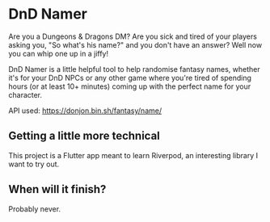 # DnD Namer

Are you a Dungeons & Dragons DM? Are you sick and tired of your players asking you, "So what's his name?" and you don't have an answer? Well now you can whip one up in a jiffy!

DnD Namer is a little helpful tool to help randomise fantasy names, whether it's for your DnD NPCs or any other game where you're tired of spending hours (or at least 10+ minutes) coming up with the perfect name for your character.

API used: https://donjon.bin.sh/fantasy/name/

## Getting a little more technical

This project is a Flutter app meant to learn Riverpod, an interesting library I want to try out.

## When will it finish?

Probably never.
